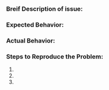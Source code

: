 ### Breif Description of issue:

### Expected Behavior:


### Actual Behavior:


### Steps to Reproduce the Problem:

  1.
  1.
  1.
